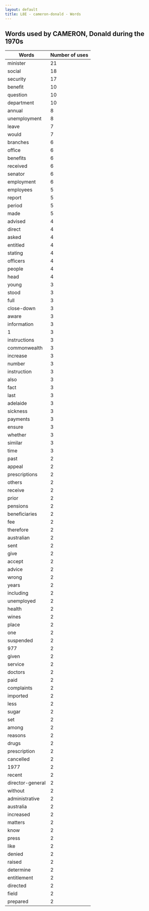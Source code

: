 ```yaml
---
layout: default
title: L8E - cameron-donald - Words
---
```

## Words used by CAMERON, Donald during the 1970s

| Words | Number of uses |
|--------------|----------------|
|minister|21|
|social|18|
|security|17|
|benefit|10|
|question|10|
|department|10|
|annual|8|
|unemployment|8|
|leave|7|
|would|7|
|branches|6|
|office|6|
|benefits|6|
|received|6|
|senator|6|
|employment|6|
|employees|5|
|report|5|
|period|5|
|made|5|
|advised|4|
|direct|4|
|asked|4|
|entitled|4|
|stating|4|
|officers|4|
|people|4|
|head|4|
|young|3|
|stood|3|
|full|3|
|close-down|3|
|aware|3|
|information|3|
|1|3|
|instructions|3|
|commonwealth|3|
|increase|3|
|number|3|
|instruction|3|
|also|3|
|fact|3|
|last|3|
|adelaide|3|
|sickness|3|
|payments|3|
|ensure|3|
|whether|3|
|similar|3|
|time|3|
|past|2|
|appeal|2|
|prescriptions|2|
|others|2|
|receive|2|
|prior|2|
|pensions|2|
|beneficiaries|2|
|fee|2|
|therefore|2|
|australian|2|
|sent|2|
|give|2|
|accept|2|
|advice|2|
|wrong|2|
|years|2|
|including|2|
|unemployed|2|
|health|2|
|wines|2|
|place|2|
|one|2|
|suspended|2|
|977|2|
|given|2|
|service|2|
|doctors|2|
|paid|2|
|complaints|2|
|imported|2|
|less|2|
|sugar|2|
|set|2|
|among|2|
|reasons|2|
|drugs|2|
|prescription|2|
|cancelled|2|
|1977|2|
|recent|2|
|director-general|2|
|without|2|
|administrative|2|
|australia|2|
|increased|2|
|matters|2|
|know|2|
|press|2|
|like|2|
|denied|2|
|raised|2|
|determine|2|
|entitlement|2|
|directed|2|
|field|2|
|prepared|2|
